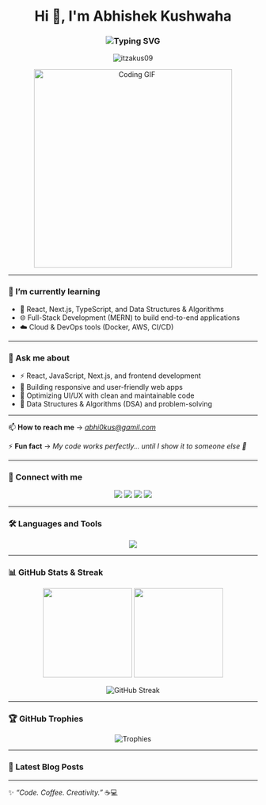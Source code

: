 <!-- Typing Animation -->
<h1 align="center">
  Hi 👋, I'm Abhishek Kushwaha  
</h1>
<h3 align="center">
  <img src="https://readme-typing-svg.herokuapp.com?font=Fira+Code&pause=1000&color=F75C7E&center=true&width=435&lines=Frontend+Developer;Full+Stack+Enthusiast;Open+Source+Contributor;Code%2C+Coffee+%26+Creativity+☕💻" alt="Typing SVG" />
</h3>

<!-- Profile Views -->
<p align="center"> 
  <img src="https://komarev.com/ghpvc/?username=itzakus09&label=Profile%20views&color=0e75b6&style=flat" alt="itzakus09" /> 
</p>

<!-- Cool GIF -->
<p align="center">
  <img src="https://media.giphy.com/media/qgQUggAC3Pfv687qPC/giphy.gif" width="400px" alt="Coding GIF">
</p>

---

### 🌱 I’m currently learning
- 🚀 React, Next.js, TypeScript, and Data Structures & Algorithms  
- 🌐 Full-Stack Development (MERN) to build end-to-end applications  
- ☁️ Cloud & DevOps tools (Docker, AWS, CI/CD)  

---

### 💬 Ask me about
- ⚡ React, JavaScript, Next.js, and frontend development  
- 📱 Building responsive and user-friendly web apps  
- 🎨 Optimizing UI/UX with clean and maintainable code  
- 🧩 Data Structures & Algorithms (DSA) and problem-solving  

---

📫 **How to reach me** → *abhi0kus@gamil.com*  

⚡ **Fun fact** → *My code works perfectly… until I show it to someone else 👀*  

---

### 🤝 Connect with me
<p align="center">
<a href="https://linkedin.com/in/abhishek-kushwaha-abhi042005" target="blank"><img src="https://img.shields.io/badge/LinkedIn-blue?style=for-the-badge&logo=linkedin" /></a>
<a href="https://instagram.com/abhishek._.kushwaha." target="blank"><img src="https://img.shields.io/badge/Instagram-E4405F?style=for-the-badge&logo=instagram&logoColor=white" /></a>
<a href="https://www.leetcode.com/abhishek_kushwaha_" target="blank"><img src="https://img.shields.io/badge/LeetCode-FFA116?style=for-the-badge&logo=leetcode&logoColor=black" /></a>
<a href="https://discord.gg/itzakus09" target="blank"><img src="https://img.shields.io/badge/Discord-5865F2?style=for-the-badge&logo=discord&logoColor=white" /></a>
</p>

---

### 🛠 Languages and Tools
<p align="center"> 
<img src="https://skillicons.dev/icons?i=html,css,js,react,nextjs,nodejs,express,mongodb,python,java,c,cpp,git,github,linux,figma,aws,gcp,docker,unity,unreal" />
</p>

---

### 📊 GitHub Stats & Streak
<p align="center">
  <img src="https://github-readme-stats.vercel.app/api?username=itzakus09&show_icons=true&theme=radical" height="180px"/>
  <img src="https://github-readme-stats.vercel.app/api/top-langs/?username=itzakus09&layout=compact&theme=radical" height="180px"/>
</p>

<p align="center">
  <img src="https://streak-stats.demolab.com?user=itzakus09&theme=radical&border_radius=5" alt="GitHub Streak" />
</p>

---

### 🏆 GitHub Trophies
<p align="center">
  <img src="https://github-profile-trophy.vercel.app/?username=itzakus09&theme=onedark&margin-w=15&margin-h=15" alt="Trophies" />
</p>

---

### 📝 Latest Blog Posts
<!-- BLOG-POST-LIST:START -->
<!-- BLOG-POST-LIST:END -->

---

✨ *“Code. Coffee. Creativity.”* ☕💻

